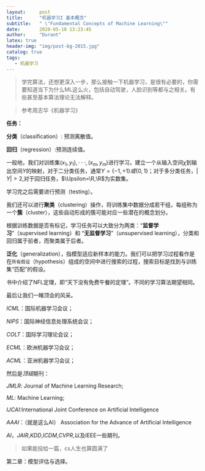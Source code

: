 ```yaml
---
layout:     post
title:      "机器学习I 基本概念"
subtitle:   " \"Fundamental Concepts of Machine Learning\""
date:       2020-05-10 13:23:45
author:     "Durant"
latex: true
header-img: "img/post-bg-2015.jpg"
catalog: true
tags:
   - 机器学习
---
```


> 学完算法，还想更深入一步，那么接触一下机器学习，是很有必要的，你需要知道当下为什么ML这么火，包括自动驾驶，人脸识别等都与之相关。有些甚至基本算法理论无法解释。

> 参考周志华《机器学习》

**任务：**

**分类**（classification）: 预测离散值。

**回归**（regression）:预测连续值。

一般地，我们对训练集${(x_1,y_1),···,(x_m,y_m)}$进行学习，建立一个从输入空间$\chi$到输出空间$\Upsilon$的映射，对于二分类任务，通常$\Upsilon=\{-1,+1\}或\{0,1\}$；对于多分类任务，$|\Upsilon|>2$,对于回归任务，$\Upsilon=\R,\R$为实数集。

学习完之后需要进行预测（testing）。

我们还可以进行**聚类**（clustering）操作，将训练集中数据分成若干组，每组称为一个**簇**（cluster），这些自动形成的簇可能对应一些潜在的概念划分。

根据训练数据是否有标记，学习任务可以大致分为两类：“**监督学习**”（supervised learning）和 “**无监督学习**”（unsupervised learning），分类和回归属于前者，而聚类属于后者。

**泛化**（generalization），指模型适应新样本的能力。我们可以把学习过程看作是在`所有假设`（hypothesis）组成的空间中进行搜索的过程，搜索目标是找到与训练集“匹配”的假设。

书中介绍了NFL定理，即“天下没有免费午餐的定理”。不同的学习算法期望相同。

最后让我们一睹顶会的风采。

$ICML$：国际机器学习会议；

$NIPS$：国际神经信息处理系统会议；

$COLT$：国际学习理论会议；

$ECML$：欧洲机器学习会议；

$ACML$：亚洲机器学习会议；

然后是*顶级*期刊：

$JMLR$: Journal of Machine Learning Research;

$ML$: Machine Learning;

$IJCAI$:International Joint Conference on Artificial Intelligence

$AAAI$：（就是这么AI） Association for the Advance of Artificial Intelligence

$AI$，$JAIR$,$KDD$,$ICDM$,$CVPR$,以及IEEE一些期刊。



> 如果能投给一篇，cs人生也算圆满了

第二章：模型评估与选择。